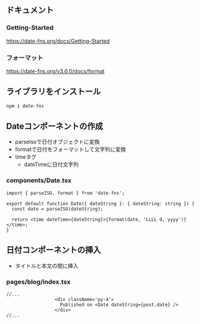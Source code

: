 ## ドキュメント

### Getting-Started

https://date-fns.org/docs/Getting-Started

### フォーマット

https://date-fns.org/v3.6.0/docs/format

## ライブラリをインストール

```bash
npm i date-fns
```

## Dateコンポーネントの作成

- parseIsoで日付オブジェクトに変換
- formatで日付をフォーマットして文字列に変換
- timeタグ
	- dateTimeに日付文字列

### components/Date.tsx

```tsx
import { parseISO, format } from 'date-fns';

export default function Date({ dateString }: { dateString: string }) {
  const date = parseISO(dateString);

  return <time dateTime={dateString}>{format(date, 'LLLL d, yyyy')}</time>;
}
```

## 日付コンポーネントの挿入

- タイトルと本文の間に挿入
### pages/blog/index.tsx

```tsx
//...
                  <div className='py-4'>
                    Published on <Date dateString={post.date} />
                  </div>
//...
```